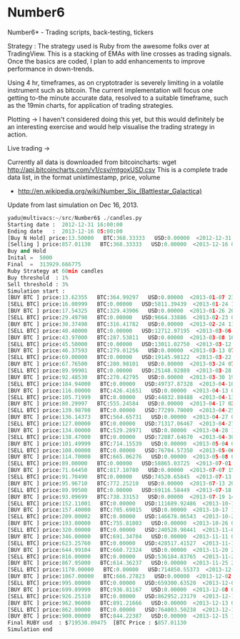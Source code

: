 Number6
=======

Number6* - Trading scripts, back-testing, tickers

Strategy : The strategy used is Ruby from the awesome folks over at TradingView. This is a stacking of
EMAs with line crosses as trading signals. Once the basics are coded, I plan to add enhancements to improve
performance in down-trends.

Using 4 hr, timeframes, as on cryptotrader is severely limiting in a volatile instrument such as bitcoin.
The current implementation will focus one getting to-the minute accurate data, resolved to a suitable
timeframe, such as the 19min charts, for application of trading strategies.

Plotting -> I haven't considered doing this yet, but this would definitely be an interesting exercise
and would help visualise the trading strategy in action.

Live trading -> 


Currently all data is downloaded from bitcoincharts:
wget http://api.bitcoincharts.com/v1/csv/mtgoxUSD.csv
This is a complete trade data list, in the format unixtimestamp, price, volume


* http://en.wikipedia.org/wiki/Number_Six_(Battlestar_Galactica)

Update from last simulation on Dec 16, 2013.

```python
yadu@multivacs:~/src/Number6$ ./candles.py 
Starting date :  2012-12-31 16:00:00
Ending date   :  2013-12-16 05:00:00
[Buy N Hold] price:13.50000   BTC:368.33333   USD:0.00000  <2012-12-31 16:00:00> 
[Selling ] price:857.01130   BTC:368.33333   USD:0.00000  <2013-12-16 05:00:00> 
Buy and Hold 
Inital =  5000
Final  =  313929.666775
Ruby Strategy at 60min candles
Buy threshold  : 1%
Sell threshold : 3%
Simulation start :
[BUY BTC ] price:13.62355   BTC:364.99297   USD:0.00000  <2013-01-07 23:00:00> 
[SELL BTC] price:16.00999   BTC:0.00000   USD:5811.39439  <2013-01-24 19:00:00> 
[BUY BTC ] price:17.54325   BTC:329.43906   USD:0.00000  <2013-01-26 20:00:00> 
[SELL BTC] price:29.49798   BTC:0.00000   USD:9664.33886  <2013-02-23 03:00:00> 
[BUY BTC ] price:30.37498   BTC:316.41782   USD:0.00000  <2013-02-24 11:00:00> 
[SELL BTC] price:40.40000   BTC:0.00000   USD:12712.97195  <2013-03-06 22:00:00> 
[BUY BTC ] price:43.97000   BTC:287.53811   USD:0.00000  <2013-03-08 16:00:00> 
[SELL BTC] price:45.50000   BTC:0.00000   USD:13011.02750  <2013-03-12 01:00:00> 
[BUY BTC ] price:46.37593   BTC:279.01256   USD:0.00000  <2013-03-13 07:00:00> 
[SELL BTC] price:69.00000   BTC:0.00000   USD:19145.98122  <2013-03-22 22:00:00> 
[BUY BTC ] price:67.76500   BTC:280.98101   USD:0.00000  <2013-03-24 07:00:00> 
[SELL BTC] price:89.99901   BTC:0.00000   USD:25148.92889  <2013-03-28 21:00:00> 
[BUY BTC ] price:92.48530   BTC:270.42795   USD:0.00000  <2013-03-30 19:00:00> 
[SELL BTC] price:184.94000   BTC:0.00000   USD:49737.87328  <2013-04-10 15:00:00> 
[BUY BTC ] price:116.00000   BTC:426.41651   USD:0.00000  <2013-04-13 05:00:00> 
[SELL BTC] price:105.71999   BTC:0.00000   USD:44832.80488  <2013-04-13 23:00:00> 
[BUY BTC ] price:80.29997   BTC:555.24584   USD:0.00000  <2013-04-17 03:00:00> 
[SELL BTC] price:139.98700   BTC:0.00000   USD:77299.70009  <2013-04-25 16:00:00> 
[BUY BTC ] price:136.14373   BTC:564.65731   USD:0.00000  <2013-04-27 06:00:00> 
[SELL BTC] price:127.00000   BTC:0.00000   USD:71317.06467  <2013-04-27 16:00:00> 
[BUY BTC ] price:134.00000   BTC:529.28971   USD:0.00000  <2013-04-28 15:00:00> 
[SELL BTC] price:138.47000   BTC:0.00000   USD:72887.64670  <2013-04-30 16:00:00> 
[BUY BTC ] price:101.49999   BTC:714.15539   USD:0.00000  <2013-05-04 05:00:00> 
[SELL BTC] price:108.00000   BTC:0.00000   USD:76704.57350  <2013-05-06 20:00:00> 
[BUY BTC ] price:114.70000   BTC:665.06276   USD:0.00000  <2013-05-08 02:00:00> 
[SELL BTC] price:89.00000   BTC:0.00000   USD:58865.03725  <2013-07-01 13:00:00> 
[BUY BTC ] price:71.64450   BTC:817.10780   USD:0.00000  <2013-07-07 15:00:00> 
[SELL BTC] price:91.70490   BTC:0.00000   USD:74520.65845  <2013-07-13 00:00:00> 
[BUY BTC ] price:95.96710   BTC:772.25210   USD:0.00000  <2013-07-13 20:00:00> 
[SELL BTC] price:89.99500   BTC:0.00000   USD:69116.58449  <2013-07-18 04:00:00> 
[BUY BTC ] price:93.09699   BTC:738.33153   USD:0.00000  <2013-07-19 14:00:00> 
[SELL BTC] price:152.11001   BTC:0.00000   USD:111689.92486  <2013-10-16 21:00:00> 
[BUY BTC ] price:157.40000   BTC:705.69015   USD:0.00000  <2013-10-17 19:00:00> 
[SELL BTC] price:209.00002   BTC:0.00000   USD:146678.06543  <2013-10-24 06:00:00> 
[BUY BTC ] price:193.00000   BTC:755.81003   USD:0.00000  <2013-10-26 09:00:00> 
[SELL BTC] price:320.00000   BTC:0.00000   USD:240528.98441  <2013-11-09 22:00:00> 
[BUY BTC ] price:346.00000   BTC:691.34704   USD:0.00000  <2013-11-11 06:00:00> 
[SELL BTC] price:623.25760   BTC:0.00000   USD:428517.41527  <2013-11-19 19:00:00> 
[BUY BTC ] price:644.99104   BTC:660.72324   USD:0.00000  <2013-11-20 23:00:00> 
[SELL BTC] price:816.00000   BTC:0.00000   USD:536184.83765  <2013-11-24 00:00:00> 
[BUY BTC ] price:867.95000   BTC:614.36237   USD:0.00000  <2013-11-25 23:00:00> 
[SELL BTC] price:1170.00000   BTC:0.00000   USD:714850.55373  <2013-12-01 02:00:00> 
[BUY BTC ] price:1067.00000   BTC:666.27823   USD:0.00000  <2013-12-02 20:00:00> 
[SELL BTC] price:995.00000   BTC:0.00000   USD:659300.63520  <2013-12-05 05:00:00> 
[BUY BTC ] price:699.89999   BTC:936.81167   USD:0.00000  <2013-12-08 09:00:00> 
[SELL BTC] price:926.25310   BTC:0.00000   USD:862952.23179  <2013-12-11 10:00:00> 
[BUY BTC ] price:962.96000   BTC:891.21666   USD:0.00000  <2013-12-13 00:00:00> 
[SELL BTC] price:862.00000   BTC:0.00000   USD:764003.50238  <2013-12-15 00:00:00> 
[BUY BTC ] price:900.00000   BTC:844.22387   USD:0.00000  <2013-12-15 19:00:00> 
Final RUBY usd  : $719530.09475  [BTC Price : $857.01130
Simulation end

```